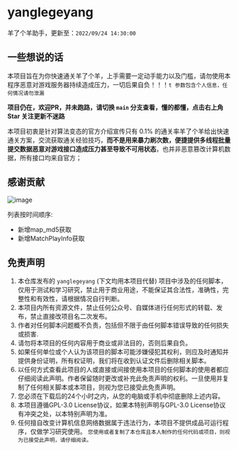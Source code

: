 
# yanglegeyang
羊了个羊助手，更新至：`2022/09/24 14:30:00`

## 一些想说的话

本项目旨在为你快速通关羊了个羊，上手需要一定动手能力以及门槛，请勿使用本程序恶意对游戏服务器持续造成压力，一切后果自负！！！`t 参数包含个人信息，任何情况请勿泄漏`

**项目仍在，欢迎PR，并未跑路，请切换 `main` 分支查看，懂的都懂，点击右上角 Star 关注更新不迷路**


本项目初衷是针对算法变态的官方介绍宣传只有 0.1% 的通关率羊了个羊给出快速通关方案，交流获取通关经验技巧，**而不是用来暴力刷次数，便捷提供多线程批量提交数据恶意对游戏接口造成压力甚至导致不可用状态**，也并非恶意篡改计算机数据，所有接口均来自官方；

## 感谢贡献
![image](https://user-images.githubusercontent.com/20919526/191451862-8008b48e-d577-4bc9-a21a-523a6ae8cd03.png)



列表按时间顺序:
- 新增map_md5获取
- 新增MatchPlayInfo获取
## 免责声明
1. 本仓库发布的 `yanglegeyang` (下文均用本项目代替) 项目中涉及的任何脚本，仅用于测试和学习研究，禁止用于商业用途，不能保证其合法性，准确性，完整性和有效性，请根据情况自行判断。
2. 本项目内所有资源文件，禁止任何公众号、自媒体进行任何形式的转载、发布，禁止直接改项目名二次发布。
3. 作者对任何脚本问题概不负责，包括但不限于由任何脚本错误导致的任何损失或损害.
4. 请勿将本项目的任何内容用于商业或非法目的，否则后果自负。
5. 如果任何单位或个人认为该项目的脚本可能涉嫌侵犯其权利，则应及时通知并提供身份证明，所有权证明，我们将在收到认证文件后删除相关脚本。
6. 以任何方式查看此项目的人或直接或间接使用本项目的任何脚本的使用者都应仔细阅读此声明。作者保留随时更改或补充此免责声明的权利。一旦使用并复制了任何相关脚本或本项目，则视为您已接受此免责声明。
7. 您必须在下载后的24个小时之内，从您的电脑或手机中彻底删除上述内容。
8. 本项目遵循GPL-3.0 License协议，如果本特别声明与GPL-3.0 License协议有冲突之处，以本特别声明为准。
9. 任何擅自改变计算机信息网络数据属于违法行为，本项目不提供成品可运行程序，仅做学习研究使用。
`您使用或者复制了本仓库且本人制作的任何代码或项目，则视为已接受此声明，请仔细阅读。`

